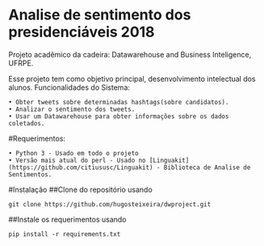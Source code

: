 # Analise de sentimento dos presidenciáveis 2018

Projeto acadêmico da cadeira: Datawarehouse and Business Inteligence, UFRPE.

Esse projeto tem como objetivo principal, desenvolvimento intelectual dos alunos.
Funcionalidades do Sistema:
```
• Obter tweets sobre determinadas hashtags(sobre candidatos).
• Analizar o sentimento dos tweets.
• Usar um Datawarehouse para obter informações sobre os dados coletados.
```

#Requerimentos:
```
• Python 3 - Usado em todo o projeto
• Versão mais atual do perl - Usado no [Linguakit] (https://github.com/citiususc/Linguakit) - Biblioteca de Analise de Sentimentos.
```

#Instalação
##Clone do repositório usando
```
git clone https://github.com/hugosteixeira/dwproject.git
```

##Instale os requerimentos usando
```
pip install -r requirements.txt
```

